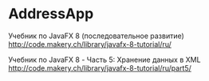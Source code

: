 # AddressApp
Учебник по JavaFX 8 (последовательное развитие)
http://code.makery.ch/library/javafx-8-tutorial/ru/

Учебник по JavaFX 8 - Часть 5: Хранение данных в XML
http://code.makery.ch/library/javafx-8-tutorial/ru/part5/
